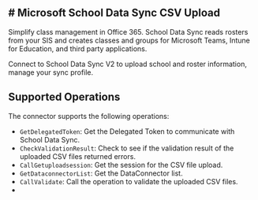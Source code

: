 ## # Microsoft School Data Sync CSV Upload

Simplify class management in Office 365. School Data Sync reads rosters from your SIS and creates classes and groups for Microsoft Teams, Intune for Education, and third party applications.

Connect to School Data Sync V2 to upload school and roster information, manage your sync profile.

## Supported Operations

The connector supports the following operations:

* `GetDelegatedToken`: Get the Delegated Token to communicate with School Data Sync.
* `CheckValidationResult`: Check to see if the validation result of the uploaded CSV files returned errors.
* `CallGetuploadsession`: Get the session for the CSV file upload.
* `GetDataconnectorList`: Get the DataConnector list.
* `CallValidate`: Call the operation to validate the uploaded CSV files.
* 
